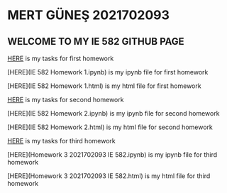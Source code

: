# MERT GÜNEŞ 2021702093

## WELCOME TO MY IE 582 GITHUB PAGE

[HERE](IE582_Fall21_Homework1.pdf) is my tasks for first homework

[HERE](IE 582 Homework 1.ipynb) is my ipynb file for first homework

[HERE](IE 582 Homework 1.html) is my html file for first homework

[HERE](IE582_Fall21_Homework2_3.pdf) is my tasks for second homework

[HERE](IE 582 Homework 2.ipynb) is my ipynb file for second homework

[HERE](IE 582 Homework 2.html) is my html file for second homework

[HERE](IE582_Fall21_Homework3.pdf) is my tasks for third homework

[HERE](Homework 3 2021702093 IE 582.ipynb) is my ipynb file for third homework

[HERE](Homework 3 2021702093 IE 582.html) is my html file for third homework
